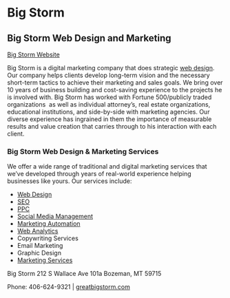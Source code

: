 # Big Storm

## Big Storm Web Design and Marketing

[Big Storm Website](https://greatbigstorm.com)

Big Storm is a digital marketing company that does strategic [web design](https://greatbigstorm.com/web-design/). Our company helps clients develop long-term vision and the necessary short-term tactics to achieve their marketing and sales goals. We bring over 10 years of business building and cost-saving experience to the projects he is involved with. Big Storm has worked with Fortune 500/publicly traded organizations  as well as individual attorney’s, real estate organizations, educational institutions, and side-by-side with marketing agencies. Our diverse experience has ingrained in them the importance of measurable results and value creation that carries through to his interaction with each client. 

### Big Storm Web Design & Marketing Services

We offer a wide range of traditional and digital marketing services that we’ve developed through years of real-world experience helping businesses like yours. Our services include:

* [Web Design](https://greatbigstorm.com/web-design/)
* [SEO](https://greatbigstorm.com/seo/)
* [PPC](https://greatbigstorm.com/pay-per-click-ppc-marketing/)
* [Social Media Management](https://greatbigstorm.com/social-media-marketing/)
* [Marketing Automation](https://greatbigstorm.com/marketing-automation/)
* [Web Analytics](https://greatbigstorm.com/web-analytics/)
* Copywriting Services
* Email Marketing
* Graphic Design
* [Marketing Services](https://greatbigstorm.com/marketing-services/)

Big Storm
212 S Wallace Ave 101a
Bozeman, MT 59715

Phone: 406-624-9321 | [greatbigstorm.com](https://greatbigstorm.com)
